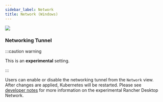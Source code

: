 ```yaml
---
sidebar_label: Network
title: Network (Windows)
---
```


![](https://suse-rancher-media.s3.amazonaws.com/desktop/v1.9/preferences/Windows_wsl_tabNetwork.png)

### Networking Tunnel

:::caution warning

This is an **experimental** setting.

:::

Users can enable or disable the networking tunnel from the `Network` view. After changes are applied, Kubernetes will be restarted. Please see [developer notes](https://github.com/rancher-sandbox/rancher-desktop-networking) for more information on the experimental Rancher Desktop Network.
